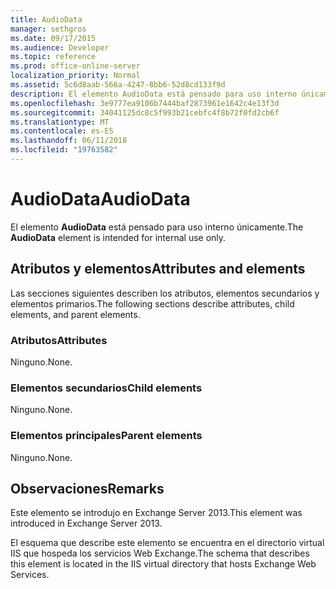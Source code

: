 ```yaml
---
title: AudioData
manager: sethgros
ms.date: 09/17/2015
ms.audience: Developer
ms.topic: reference
ms.prod: office-online-server
localization_priority: Normal
ms.assetid: 5c6d8aab-566a-4247-8bb6-52d8cd133f9d
description: El elemento AudioData está pensado para uso interno únicamente.
ms.openlocfilehash: 3e9777ea9106b7444baf2873961e1642c4e13f3d
ms.sourcegitcommit: 34041125dc8c5f993b21cebfc4f8b72f0fd2cb6f
ms.translationtype: MT
ms.contentlocale: es-ES
ms.lasthandoff: 06/11/2018
ms.locfileid: "19763582"
---
```

# <a name="audiodata"></a><span data-ttu-id="60577-103">AudioData</span><span class="sxs-lookup"><span data-stu-id="60577-103">AudioData</span></span>

<span data-ttu-id="60577-104">El elemento **AudioData** está pensado para uso interno únicamente.</span><span class="sxs-lookup"><span data-stu-id="60577-104">The **AudioData** element is intended for internal use only.</span></span> 

## <a name="attributes-and-elements"></a><span data-ttu-id="60577-105">Atributos y elementos</span><span class="sxs-lookup"><span data-stu-id="60577-105">Attributes and elements</span></span>

<span data-ttu-id="60577-106">Las secciones siguientes describen los atributos, elementos secundarios y elementos primarios.</span><span class="sxs-lookup"><span data-stu-id="60577-106">The following sections describe attributes, child elements, and parent elements.</span></span>
  
### <a name="attributes"></a><span data-ttu-id="60577-107">Atributos</span><span class="sxs-lookup"><span data-stu-id="60577-107">Attributes</span></span>

<span data-ttu-id="60577-108">Ninguno.</span><span class="sxs-lookup"><span data-stu-id="60577-108">None.</span></span>
  
### <a name="child-elements"></a><span data-ttu-id="60577-109">Elementos secundarios</span><span class="sxs-lookup"><span data-stu-id="60577-109">Child elements</span></span>

<span data-ttu-id="60577-110">Ninguno.</span><span class="sxs-lookup"><span data-stu-id="60577-110">None.</span></span>
  
### <a name="parent-elements"></a><span data-ttu-id="60577-111">Elementos principales</span><span class="sxs-lookup"><span data-stu-id="60577-111">Parent elements</span></span>

<span data-ttu-id="60577-112">Ninguno.</span><span class="sxs-lookup"><span data-stu-id="60577-112">None.</span></span>
  
## <a name="remarks"></a><span data-ttu-id="60577-113">Observaciones</span><span class="sxs-lookup"><span data-stu-id="60577-113">Remarks</span></span>

<span data-ttu-id="60577-114">Este elemento se introdujo en Exchange Server 2013.</span><span class="sxs-lookup"><span data-stu-id="60577-114">This element was introduced in Exchange Server 2013.</span></span>
  
<span data-ttu-id="60577-115">El esquema que describe este elemento se encuentra en el directorio virtual IIS que hospeda los servicios Web Exchange.</span><span class="sxs-lookup"><span data-stu-id="60577-115">The schema that describes this element is located in the IIS virtual directory that hosts Exchange Web Services.</span></span>
  

